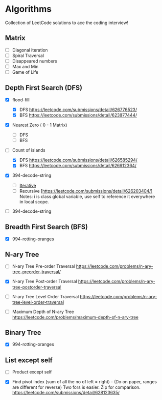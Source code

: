 # Algorithms
Collection of LeetCode solutions to ace the coding interview!

## Matrix
- [ ] Diagonal iteration
- [ ] Spiral Traversal
- [ ] Disappeared numbers
- [ ] Max and Min
- [ ] Game of Life

## Depth First Search (DFS)
- [x] flood-fill
    - [x] DFS https://leetcode.com/submissions/detail/626776523/ 
    - [x] BFS https://leetcode.com/submissions/detail/623877444/

- [x] Nearest Zero ( 0 - 1 Matrix)
    - [ ] DFS
    - [ ] BFS 

- [ ] Count of islands
    - [x] DFS https://leetcode.com/submissions/detail/626585294/
    - [x] BFS https://leetcode.com/submissions/detail/626612364/ 

- [x] 394-decode-string
    - [ ] [Iterative](https://leetcode.com/submissions/detail/626560301/)
    - [ ] Recursive [https://leetcode.com/submissions/detail/626203404/] Notes: i is class global variable, use self to reference it everywhere in local scope. 

- [ ] 394-decode-string

          
## Breadth First Search (BFS)
- [x] 994-rotting-oranges

## N-ary Tree
- [ ] N-ary Tree Pre-order Traversal https://leetcode.com/problems/n-ary-tree-preorder-traversal/
- [x] N-ary Tree Post-order Traversal https://leetcode.com/problems/n-ary-tree-postorder-traversal
- [ ] N-ary Tree Level Order Traversal https://leetcode.com/problems/n-ary-tree-level-order-traversal
- [ ] Maximum Depth of N-ary Tree https://leetcode.com/problems/maximum-depth-of-n-ary-tree


## Binary Tree
- [x] 994-rotting-oranges

## List except self
- [ ] Product except self 
- [x] Find pivot index (sum of all the no of left = right) - (Do on paper, ranges are different for reverse) Two fors is easier. Zip for comparison.  https://leetcode.com/submissions/detail/628123635/


